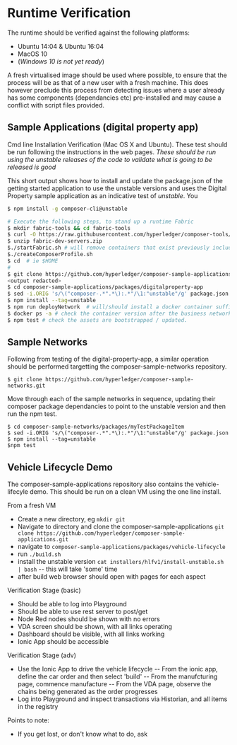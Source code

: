 # Runtime Verification
The runtime should be verified against the following platforms:
 - Ubuntu 14:04 & Ubuntu 16:04
 - MacOS 10
 - (_Windows 10 is not yet ready_)

A fresh virtualised image should be used where possible, to ensure that the process will be as that of a new user with a fresh machine. This does however preclude this process from detecting issues where a user already has some components (dependancies etc) pre-installed and may cause a conflict with script files provided.

## Sample Applications (digital property app)
Cmd line Installation Verification  (Mac OS X and Ubuntu). These test should be run following the instructions in the web pages.
_These should be run using the unstable releases of the code to validate what is going to be released is good_

This short output shows how to install and update the package.json of the getting started application to use the unstable versions and uses the Digital Property sample application as an indicative test of _unstable_. You 

```bash
$ npm install -g composer-cli@unstable

# Execute the following steps, to stand up a runtime Fabric 
$ mkdir fabric-tools && cd fabric-tools
$ curl -O https://raw.githubusercontent.com/hyperledger/composer-tools/master/packages/fabric-dev-servers/fabric-dev-servers.zip
$ unzip fabric-dev-servers.zip
$./startFabric.sh # will remove containers that exist previously including dev-* containers
$./createComposerProfile.sh
$ cd  # ie $HOME
#
$ git clone https://github.com/hyperledger/composer-sample-applications.git
<output redacted>
$ cd composer-sample-applications/packages/digitalproperty-app
$ sed -i.ORIG 's/\("composer-.*".*\):.*"/\1:"unstable"/g' package.json
$ npm install --tag=unstable
$ npm run deployNetwork  # will/should install a docker container suffixed with this 'unstable' composer release
$ docker ps -a # check the container version after the business network name eg digitalproperty-network
$ npm test # check the assets are bootstrapped / updated.
```

## Sample Networks
Following from testing of the digital-property-app, a similar operation should be performed targetting the composer-sample-networks repository.

```
$ git clone https://github.com/hyperledger/composer-sample-networks.git
```

Move through each of the sample networks in sequence, updating their composer package dependancies to point to the unstable version and then run the npm test.
```
$ cd composer-sample-networks/packages/myTestPackageItem
$ sed -i.ORIG 's/\("composer-.*".*\):.*"/\1:"unstable"/g' package.json
$ npm install --tag=unstable
$npm test
```
 
## Vehicle Lifecycle Demo
The composer-sample-applications repository also contains the vehicle-lifecyle demo. This should be run on a clean VM using the one line install.

From a fresh VM
 - Create a new directory, eg `mkdir git`
 - Navigate to directory and clone the composer-sample-applications `git clone https://github.com/hyperledger/composer-sample-applications.git`
 - navigate to `composer-sample-applications/packages/vehicle-lifecycle`
 - run `./build.sh`
 - install the unstable version `cat installers/hlfv1/install-unstable.sh | bash`
 -- this will take 'some' time
 - after build web browser should open with pages for each aspect

Verification Stage (basic)
 - Should be able to log into Playground
 - Should be able to use rest server to post/get
 - Node Red nodes should be shown with no errors
 - VDA screen should be shown, with all links operating
 - Dashboard should be visible, with all links working
 - Ionic App should be accessible

Verification Stage (adv)
 - Use the Ionic App to drive the vehicle lifecycle
 -- From the ionic app, define the car order and then select 'build'
 -- From the manufcturing page, commence manufacture
 -- From the VDA page, observe the chains being generated as the order progresses
 - Log into Playground and inspect transactions via Historian, and all items in the registry

Points to note:
 - If you get lost, or don't know what to do, ask
